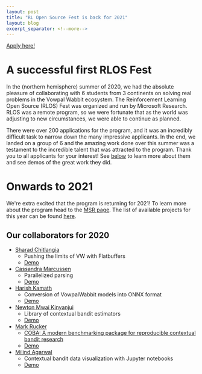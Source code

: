 ```yaml
---
layout: post
title: "RL Open Source Fest is back for 2021"
layout: blog
excerpt_separator: <!--more-->
---
```


<!--more-->

[Apply here!](https://www.microsoft.com/en-us/research/academic-program/rl-open-source-fest/)

# A successful first RLOS Fest

In the (northern hemisphere) summer of 2020, we had the absolute pleasure of collaborating with 6 students from 3 continents on solving real problems in the Vowpal Wabbit ecosystem. The Reinforcement Learning Open Source (RLOS) Fest was organized and run by Microsoft Research. RLOS was a remote program, so we were fortunate that as the world was adjusting to new circumstances, we were able to continue as planned.

There were over 200 applications for the program, and it was an incredibly difficult task to narrow down the many impressive applicants. In the end, we landed on a group of 6 and the amazing work done over this summer was a testament to the incredible talent that was attracted to the program. Thank you to all applicants for your interest! See [below](#our-collaborators-for-2020) to learn more about them and see demos of the great work they did.

# Onwards to 2021

We're extra excited that the program is returning for 2021! To learn more about the program head to the [MSR page](https://www.microsoft.com/en-us/research/academic-program/rl-open-source-fest/). The list of available projects for this year can be found [here](/rlos/2021/projects.html).

## Our collaborators for 2020

- [Sharad Chitlangia](https://github.com/Sharad24)
    - Pushing the limits of VW with Flatbuffers
    - [Demo](https://youtu.be/CeOcNK1xSSA?t=72)
- [Cassandra Marcussen](https://github.com/cassmarcussen)
    - Parallelized parsing
    - [Demo](https://youtu.be/sDxhRkUPfwI?t=1177)
- [Harish Kamath](https://github.com/harish-kamath)
    - Conversion of VowpalWabbit models into ONNX format
    - [Demo](https://youtu.be/CeOcNK1xSSA?t=2317)
- [Newton Mwai Kinyanjui](https://github.com/newtonmwai)
    - Library of contextual bandit estimators
    - [Demo](https://youtu.be/sDxhRkUPfwI?t=248)
- [Mark Rucker](https://github.com/mrucker)
    - [COBA: A modern benchmarking package for reproducible contextual bandit research](https://github.com/VowpalWabbit/coba)
    - [Demo](https://youtu.be/sDxhRkUPfwI?t=2209)
- [Milind Agarwal](https://github.com/magarw)
    - Contextual bandit data visualization with Jupyter notebooks
    - [Demo](https://youtu.be/CeOcNK1xSSA?t=1230)
